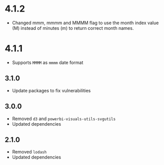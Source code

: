 # 4.1.2
* Changed mmm, mmmm and MMMM flag to use the month index value (M) instead of minutes (m) to return correct month names.

# 4.1.1
* Supports `MMMM` as `mmmm` date format

## 3.1.0
* Update packages to fix vulnerabilities

## 3.0.0
* Removed `d3` and `powerbi-visuals-utils-svgutils`
* Updated dependencies

## 2.1.0
* Removed `lodash`
* Updated dependencies
